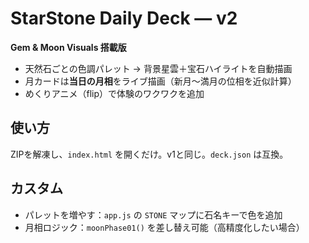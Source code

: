 # StarStone Daily Deck — v2
**Gem & Moon Visuals 搭載版**  
- 天然石ごとの色調パレット → 背景星雲＋宝石ハイライトを自動描画  
- 月カードは**当日の月相**をライブ描画（新月〜満月の位相を近似計算）  
- めくりアニメ（flip）で体験のワクワクを追加  

## 使い方
ZIPを解凍し、`index.html` を開くだけ。v1と同じ。`deck.json` は互換。

## カスタム
- パレットを増やす：`app.js` の `STONE` マップに石名キーで色を追加  
- 月相ロジック：`moonPhase01()` を差し替え可能（高精度化したい場合）
